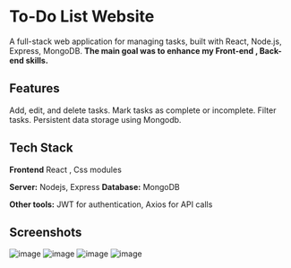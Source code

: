 
# To-Do List Website
A full-stack web application for managing tasks, built with  React, Node.js, Express, MongoDB. 
**The main goal was to enhance my Front-end , Back-end skills.**




## Features

Add, edit, and delete tasks.
Mark tasks as complete or incomplete.
Filter tasks.
Persistent data storage using Mongodb.




## Tech Stack

**Frontend** React , Css modules

**Server:** Nodejs, Express
**Database:** MongoDB

**Other tools:** JWT for authentication, Axios for API calls


## Screenshots
![image](https://github.com/user-attachments/assets/b8b7b288-9983-4fc2-a3b9-bb0bfe96fc45)
![image](https://github.com/user-attachments/assets/5b827e30-2e10-4903-8483-932947ff6d76)
![image](https://github.com/user-attachments/assets/59c5334e-6408-450a-9762-b3252191b916)
![image](https://github.com/user-attachments/assets/31f52eb7-a847-4959-ac4b-6be445a39008)




